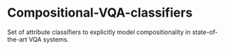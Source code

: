 # Compositional-VQA-classifiers
Set of attribute classifiers to explicitly model compositionality in state-of-the-art VQA systems.
